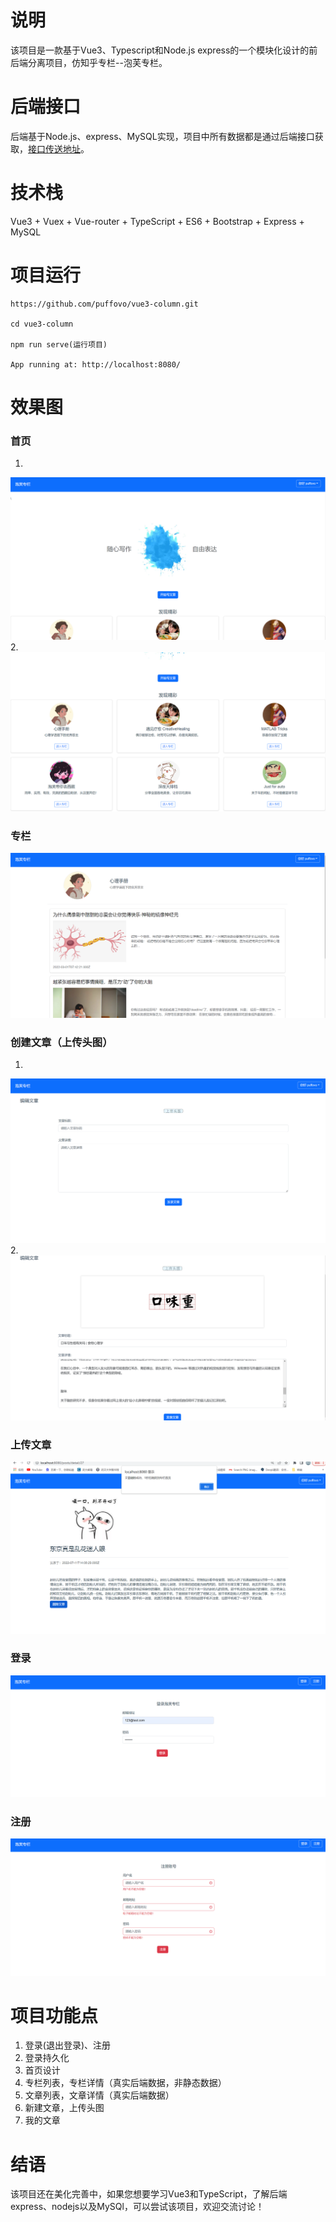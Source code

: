 # 说明
该项目是一款基于Vue3、Typescript和Node.js express的一个模块化设计的前后端分离项目，仿知乎专栏--泡芙专栏。
# 后端接口
后端基于Node.js、express、MySQL实现，项目中所有数据都是通过后端接口获取，[接口传送地址](https://github.com/puffovo/Vue3-column-api)。
# 技术栈
Vue3 + Vuex + Vue-router + TypeScript + ES6 + Bootstrap + Express + MySQL
# 项目运行
```
https://github.com/puffovo/vue3-column.git

cd vue3-column

npm run serve(运行项目)

App running at: http://localhost:8080/
```

# 效果图
### 首页
1.
![首页](https://github.com/puffovo/vue3-column/blob/main/Screenshots/1.png)
2.
![首页](https://github.com/puffovo/vue3-column/blob/main/Screenshots/2.png)
### 专栏
![专栏](https://github.com/puffovo/vue3-column/blob/main/Screenshots/3.png)
### 创建文章（上传头图）
1.
![文章](https://github.com/puffovo/vue3-column/blob/main/Screenshots/4.png)
2.
![文章](https://github.com/puffovo/vue3-column/blob/main/Screenshots/5.png)
### 上传文章
![文章](https://github.com/puffovo/vue3-column/blob/main/Screenshots/6.png)
### 登录
![登录](https://github.com/puffovo/vue3-column/blob/main/Screenshots/7.png)
### 注册
![注册](https://github.com/puffovo/vue3-column/blob/main/Screenshots/8.png)
# 项目功能点
1. 登录(退出登录)、注册
2. 登录持久化
3. 首页设计
4. 专栏列表，专栏详情（真实后端数据，非静态数据）
5. 文章列表，文章详情（真实后端数据）
6. 新建文章，上传头图
7. 我的文章
# 结语
该项目还在美化完善中，如果您想要学习Vue3和TypeScript，了解后端express、nodejs以及MySQl，可以尝试该项目，欢迎交流讨论！
